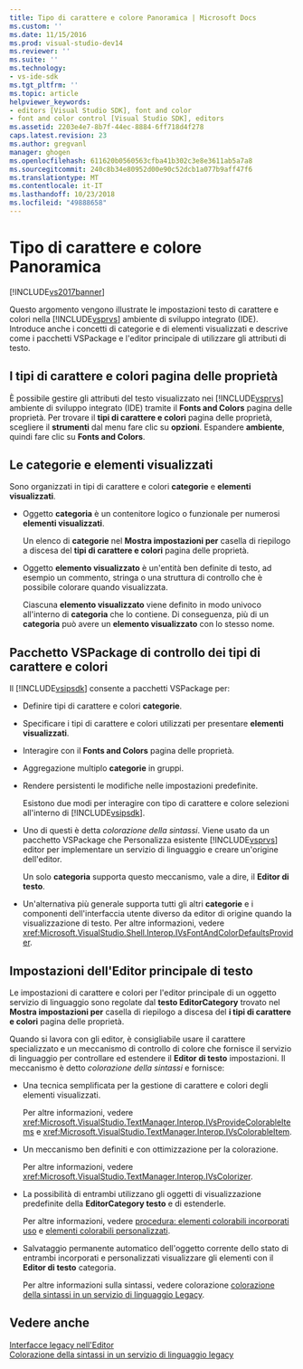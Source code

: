 ```yaml
---
title: Tipo di carattere e colore Panoramica | Microsoft Docs
ms.custom: ''
ms.date: 11/15/2016
ms.prod: visual-studio-dev14
ms.reviewer: ''
ms.suite: ''
ms.technology:
- vs-ide-sdk
ms.tgt_pltfrm: ''
ms.topic: article
helpviewer_keywords:
- editors [Visual Studio SDK], font and color
- font and color control [Visual Studio SDK], editors
ms.assetid: 2203e4e7-8b7f-44ec-8884-6ff718d4f278
caps.latest.revision: 23
ms.author: gregvanl
manager: ghogen
ms.openlocfilehash: 611620b0560563cfba41b302c3e8e3611ab5a7a8
ms.sourcegitcommit: 240c8b34e80952d00e90c52dcb1a077b9aff47f6
ms.translationtype: MT
ms.contentlocale: it-IT
ms.lasthandoff: 10/23/2018
ms.locfileid: "49888658"
---
```

# <a name="font-and-color-overview"></a>Tipo di carattere e colore Panoramica
[!INCLUDE[vs2017banner](../includes/vs2017banner.md)]

Questo argomento vengono illustrate le impostazioni testo di carattere e colori nella [!INCLUDE[vsprvs](../includes/vsprvs-md.md)] ambiente di sviluppo integrato (IDE). Introduce anche i concetti di categorie e di elementi visualizzati e descrive come i pacchetti VSPackage e l'editor principale di utilizzare gli attributi di testo.  
  
## <a name="the-fonts-and-colors-property-page"></a>I tipi di carattere e colori pagina delle proprietà  
 È possibile gestire gli attributi del testo visualizzato nei [!INCLUDE[vsprvs](../includes/vsprvs-md.md)] ambiente di sviluppo integrato (IDE) tramite il **Fonts and Colors** pagina delle proprietà. Per trovare il **tipi di carattere e colori** pagina delle proprietà, scegliere il **strumenti** dal menu fare clic su **opzioni**. Espandere **ambiente**, quindi fare clic su **Fonts and Colors**.  
  
## <a name="categories-and-display-items"></a>Le categorie e elementi visualizzati  
 Sono organizzati in tipi di carattere e colori **categorie** e **elementi visualizzati**.  
  
- Oggetto **categoria** è un contenitore logico o funzionale per numerosi **elementi visualizzati**.  
  
   Un elenco di **categorie** nel **Mostra impostazioni per** casella di riepilogo a discesa del **tipi di carattere e colori** pagina delle proprietà.  
  
- Oggetto **elemento visualizzato** è un'entità ben definite di testo, ad esempio un commento, stringa o una struttura di controllo che è possibile colorare quando visualizzata.  
  
  Ciascuna **elemento visualizzato** viene definito in modo univoco all'interno di **categoria** che lo contiene. Di conseguenza, più di un **categoria** può avere un **elemento visualizzato** con lo stesso nome.  
  
## <a name="vspackage-control-of-fonts-and-colors"></a>Pacchetto VSPackage di controllo dei tipi di carattere e colori  
 Il [!INCLUDE[vsipsdk](../includes/vsipsdk-md.md)] consente a pacchetti VSPackage per:  
  
- Definire tipi di carattere e colori **categorie**.  
  
- Specificare i tipi di carattere e colori utilizzati per presentare **elementi visualizzati**.  
  
- Interagire con il **Fonts and Colors** pagina delle proprietà.  
  
- Aggregazione multiplo **categorie** in gruppi.  
  
- Rendere persistenti le modifiche nelle impostazioni predefinite.  
  
  Esistono due modi per interagire con tipo di carattere e colore selezioni all'interno di [!INCLUDE[vsipsdk](../includes/vsipsdk-md.md)].  
  
- Uno di questi è detta *colorazione della sintassi*. Viene usato da un pacchetto VSPackage che Personalizza esistente [!INCLUDE[vsprvs](../includes/vsprvs-md.md)] editor per implementare un servizio di linguaggio e creare un'origine dell'editor.  
  
   Un solo **categoria** supporta questo meccanismo, vale a dire, il **Editor di testo**.  
  
- Un'alternativa più generale supporta tutti gli altri **categorie** e i componenti dell'interfaccia utente diverso da editor di origine quando la visualizzazione di testo. Per altre informazioni, vedere <xref:Microsoft.VisualStudio.Shell.Interop.IVsFontAndColorDefaultsProvider>.  
  
## <a name="core-editor-text-settings"></a>Impostazioni dell'Editor principale di testo  
 Le impostazioni di carattere e colori per l'editor principale di un oggetto servizio di linguaggio sono regolate dal **testo EditorCategory** trovato nel **Mostra impostazioni per** casella di riepilogo a discesa del **i tipi di carattere e colori** pagina delle proprietà.  
  
 Quando si lavora con gli editor, è consigliabile usare il carattere specializzato e un meccanismo di controllo di colore che fornisce il servizio di linguaggio per controllare ed estendere il **Editor di testo** impostazioni. Il meccanismo è detto *colorazione della sintassi* e fornisce:  
  
- Una tecnica semplificata per la gestione di carattere e colori degli elementi visualizzati.  
  
   Per altre informazioni, vedere <xref:Microsoft.VisualStudio.TextManager.Interop.IVsProvideColorableItems> e <xref:Microsoft.VisualStudio.TextManager.Interop.IVsColorableItem>.  
  
- Un meccanismo ben definiti e con ottimizzazione per la colorazione.  
  
   Per altre informazioni, vedere <xref:Microsoft.VisualStudio.TextManager.Interop.IVsColorizer>.  
  
- La possibilità di entrambi utilizzano gli oggetti di visualizzazione predefinite della **EditorCategory testo** e di estenderle.  
  
   Per altre informazioni, vedere [procedura: elementi colorabili incorporati uso](../extensibility/internals/how-to-use-built-in-colorable-items.md) e [elementi colorabili personalizzati](../extensibility/internals/custom-colorable-items.md).  
  
- Salvataggio permanente automatico dell'oggetto corrente dello stato di entrambi incorporati e personalizzati visualizzare gli elementi con il **Editor di testo** categoria.  
  
  Per altre informazioni sulla sintassi, vedere colorazione [colorazione della sintassi in un servizio di linguaggio Legacy](../extensibility/internals/syntax-coloring-in-a-legacy-language-service.md).  
  
## <a name="see-also"></a>Vedere anche  
 [Interfacce legacy nell'Editor](../extensibility/legacy-interfaces-in-the-editor.md)   
 [Colorazione della sintassi in un servizio di linguaggio legacy](../extensibility/internals/syntax-coloring-in-a-legacy-language-service.md)

